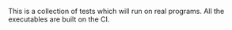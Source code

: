 This is a collection of tests which will run on real programs.
All the executables are built on the CI.